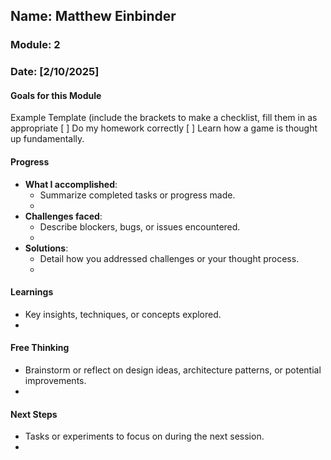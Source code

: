 <!-- Markdown Docs: https://docs.github.com/en/get-started/writing-on-github/getting-started-with-writing-and-formatting-on-github/basic-writing-and-formatting-syntax -->
## Name: Matthew Einbinder
### Module: 2

<!-- Repeat the below as needed-->
### Date: [2/10/2025]

#### Goals for this Module
Example Template (include the brackets to make a checklist, fill them in as appropriate
 [ ] Do my homework correctly
  [ ] Learn how a game is thought up fundamentally. 


#### Progress
- **What I accomplished**:
  - Summarize completed tasks or progress made.
  - <!--I have completed my assignments and my case study work-->
- **Challenges faced**:
  - Describe blockers, bugs, or issues encountered.
  -  <!--I have forgotten how to change my orgin in VS Code-->
- **Solutions**:
  - Detail how you addressed challenges or your thought process.
  -  <!--I have chosen not to fix the VS Code issue and instead do my assignment within github-->

#### Learnings
- Key insights, techniques, or concepts explored.
-  <!--I have always been a fan of emergent gameplay and the golden rule of a game must be fun and exploring the topics around these have been enjoyable-->

#### Free Thinking
- Brainstorm or reflect on design ideas, architecture patterns, or potential improvements.
-  <!--I could improve my own knowledge by fixing my VS Code. I would also like to design a card game with more emgergent stratagies akin to Yu-Gi-Oh with less restrictions on a mana mechanic and more on allowing the cards to self regulate themselves-->


#### Next Steps
- Tasks or experiments to focus on during the next session.
-  <!--Fixing VS Code and protyping a card game with these mechanics-->
